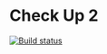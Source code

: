 Check Up 2
========
[![Build status](https://ci.appveyor.com/api/projects/status/di5gdkwxhvhvub8q?svg=true)](https://ci.appveyor.com/project/PeterRyder/check-up-2)
